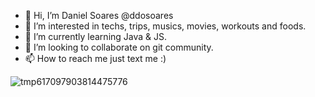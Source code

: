 - 👋 Hi, I’m Daniel Soares @ddosoares
- 👀 I’m interested in techs, trips, musics, movies, workouts and foods.
- 🌱 I’m currently learning Java & JS.
- 💞️ I’m looking to collaborate on git community.
- 📫 How to reach me just text me :)

![tmp617097903814475776](https://user-images.githubusercontent.com/39420363/184659439-396e06d8-984a-4c2a-a6ec-3cf94d279f94.png)

<!---
ddosoares/ddosoares is a ✨ special ✨ repository because its `README.md` (this file) appears on your GitHub profile.
You can click the Preview link to take a look at your changes.
--->




